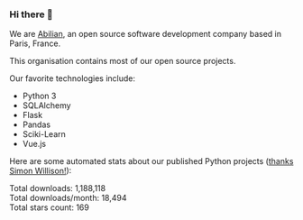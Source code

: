 ### Hi there 👋

We are [Abilian](https://abilian.com/), an open source software development company based in Paris, France.

This organisation contains most of our open source projects.

Our favorite technologies include:

- Python 3
- SQLAlchemy
- Flask
- Pandas
- Sciki-Learn
- Vue.js

Here are some automated stats about our published Python projects
([thanks Simon Willison!][sw-post]):

<!--marker-->
Total downloads: 1,188,118<br>
Total downloads/month: 18,494<br>
Total stars count: 169
<!--end-->

[sw-post]: https://simonwillison.net/2020/Jul/10/self-updating-profile-readme/